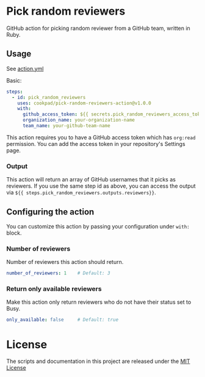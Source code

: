 # Pick random reviewers

GitHub action for picking random reviewer from a GitHub team, written in Ruby.

## Usage

See [action.yml](action.yml)

Basic:

```yaml
steps:
  - id: pick_random_reviewers
    uses: cookpad/pick-random-reviewers-action@v1.0.0
    with:
      github_access_token: ${{ secrets.pick_random_reviewers_access_token }}
      organization_name: your-organization-name
      team_name: your-github-team-name
```

This action requires you to have a GitHub access token which has `org:read`
permission. You can add the access token in your repository's Settings page.

### Output

This action will return an array of GitHub usernames that it picks as reviewers.
If you use the same step id as above, you can access the output via
`${{ steps.pick_random_reviewers.outputs.reviewers}}`.

## Configuring the action

You can customize this action by passing your configuration under `with:` block.

### Number of reviewers

Number of reviewers this action should return.

```yaml
number_of_reviewers: 1    # Default: 3
```

### Return only available reviewers

Make this action only return reviewers who do not have their status set to Busy.

```yaml
only_available: false     # Default: true
```

# License

The scripts and documentation in this project are released under the [MIT License](LICENSE)
